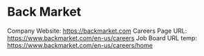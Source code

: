 # Back Market

Company Website: https://backmarket.com
Careers Page URL: https://www.backmarket.com/en-us/careers
Job Board URL temp: https://www.backmarket.com/en-us/careers/home